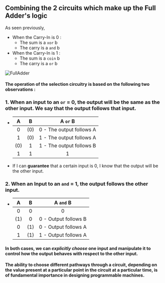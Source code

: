 ## Combining the 2 circuits which make up the Full Adder's logic
As seen previously, 
- When the Carry-In is 0 : 
    - The sum is a `xor` b
    - The carry is a `and` b
- When the Carry-In is 1 :
    - The sum is a `coin` b
    - The carry is a `or` b

![FullAdder]()
#### The operation of the selection circuitry is based on the following two observations :

### 1. When an input to an `or` = 0, the output will be the same as the other input. We say that the output follows that input.
- | A | B |A `or` B|
  |:-:|:-:|:-------:|
  | 0 | (0) | 0 - The output follows A |
  | 1 | (0) | 1 - The output follows A |
  | (0) | 1 | 1 - The output follows B |
  | 1 | 1 | 1 |
- If I can **guarantee** that a certain input is 0, I know that the output will be the other input. 

### 2. When an Input to an `and` = 1, the output follows the other input.
- | A | B |A `and` B|
  |:-:|:-:|:-------:|
  | 0 | 0 | 0 |
  | (1) | 0 | 0 - Output follows B |
  | 0 | (1) | 0 - Output follows A |
  | 1 | (1) | 1 - Output follows A |

#### In both cases, we can *explicitly choose* one input and manipulate it to control how the output behaves with respect to the other input. 
#### The ability to choose different pathways through a circuit, depending on the value present at a particular point in the circuit at a particular time, is of fundamental importance in designing programmable machines.